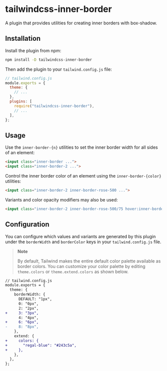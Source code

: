 # tailwindcss-inner-border

A plugin that provides utilities for creating inner borders with box-shadow.

## Installation

Install the plugin from npm:

```sh
npm install -D tailwindcss-inner-border
```

Then add the plugin to your `tailwind.config.js` file:

```js
// tailwind.config.js
module.exports = {
  theme: {
    // ...
  },
  plugins: [
    require("tailwindcss-inner-border"),
    // ...
  ],
};
```

## Usage

Use the `inner-border-{n}` utilities to set the inner border width for all sides of an element:

<!-- prettier-ignore-start -->
```html
<input class="inner-border ...">
<input class="inner-border-2 ...">
```
<!-- prettier-ignore-end -->

Control the inner border color of an element using the `inner-border-{color}` utilities:

<!-- prettier-ignore-start -->
```html
<input class="inner-border-2 inner-border-rose-500 ...">
```
<!-- prettier-ignore-end -->

Variants and color opacity modifiers may also be used:

<!-- prettier-ignore-start -->
```html
<input class="inner-border-2 inner-border-rose-500/75 hover:inner-border-rose-500 ...">
```
<!-- prettier-ignore-end -->

## Configuration

You can configure which values and variants are generated by this plugin under the `borderWidth` and `borderColor` keys in your `tailwind.config.js` file.

> **Note**
>
> By default, Tailwind makes the entire default color palette available as border colors. You can customize your color palette by editing `theme.colors` or `theme.extend.colors` as shown below.

```diff
// tailwind.config.js
module.exports = {
  theme: {
    borderWidth: {
      DEFAULT: "1px",
      0: "0px",
      2: "2px",
+     3: "3px",
      4: "4px",
+     6: "6px",
-     8: "8px",
    },
    extend: {
+     colors: {
+       "regal-blue": "#243c5a",
+     },
    },
  },
};
```
